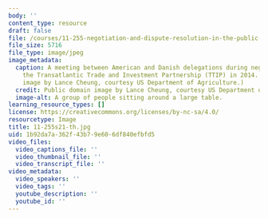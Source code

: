 ```yaml
---
body: ''
content_type: resource
draft: false
file: /courses/11-255-negotiation-and-dispute-resolution-in-the-public-sector-spring-2021/11-255s21-th.jpg
file_size: 5716
file_type: image/jpeg
image_metadata:
  caption: A meeting between American and Danish delegations during negotiations for
    the Transatlantic Trade and Investment Partnership (TTIP) in 2014. (Public domain
    image by Lance Cheung, courtesy US Department of Agriculture.)
  credit: Public domain image by Lance Cheung, courtesy US Department of Agriculture.
  image-alt: A group of people sitting around a large table.
learning_resource_types: []
license: https://creativecommons.org/licenses/by-nc-sa/4.0/
resourcetype: Image
title: 11-255s21-th.jpg
uid: 1b92da7a-362f-43b7-9e60-6df840efbfd5
video_files:
  video_captions_file: ''
  video_thumbnail_file: ''
  video_transcript_file: ''
video_metadata:
  video_speakers: ''
  video_tags: ''
  youtube_description: ''
  youtube_id: ''
---
```

